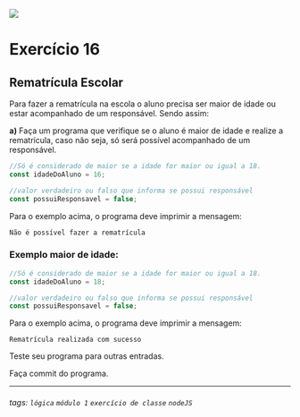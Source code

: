 ![](https://i.imgur.com/xG74tOh.png)

# Exercício 16

## Rematrícula Escolar

Para fazer a rematrícula na escola o aluno precisa ser maior de idade ou estar acompanhado de um responsável. Sendo assim:

**a)** Faça um programa que verifique se o aluno é maior de idade e realize a rematrícula, caso não seja, só será possível acompanhado de um responsável.

```javascript
//Só é considerado de maior se a idade for maior ou igual a 18.
const idadeDoAluno = 16;

//valor verdadeiro ou falso que informa se possui responsável
const possuiResponsavel = false;
```

Para o exemplo acima, o programa deve imprimir a mensagem:

```
Não é possível fazer a rematrícula
```

### Exemplo maior de idade:

```javascript
//Só é considerado de maior se a idade for maior ou igual a 18.
const idadeDoAluno = 18;

//valor verdadeiro ou falso que informa se possui responsável
const possuiResponsavel = false;
```

Para o exemplo acima, o programa deve imprimir a mensagem:

```
Rematrícula realizada com sucesso
```

Teste seu programa para outras entradas.

Faça commit do programa.

---

###### tags: `lógica` `módulo 1` `exercício de classe` `nodeJS`
